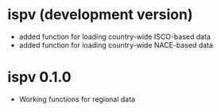 # ispv (development version)

* added function for loading country-wide ISCO-based data
* added function for loading country-wide NACE-based data

# ispv 0.1.0

* Working functions for regional data
